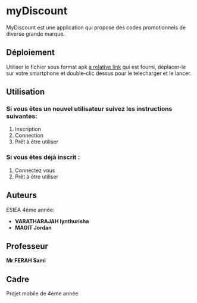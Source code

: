 # myDiscount

MyDiscount est une application qui propose des codes promotionnels de diverse grande marque.

## Déploiement

Utiliser le fichier sous format apk [a relative link](/apk/app-debug.apk) qui est fourni, déplacer-le sur votre smartphone et double-clic dessus pour le telecharger et le lancer.

## Utilisation

### Si vous êtes un nouvel utilisateur suivez les instructions suivantes:

1. Inscription
2. Connection
3. Prêt à être utiliser

### Si vous êtes déjà inscrit : 

1. Connectez vous
2. Prêt à être utiliser

## Auteurs

ESIEA 4ème année:

* **VARATHARAJAH Iynthurisha**
* **MAGIT Jordan**

## Professeur

**Mr FERAH Sami**

## Cadre

Projet mobile de 4ème année



